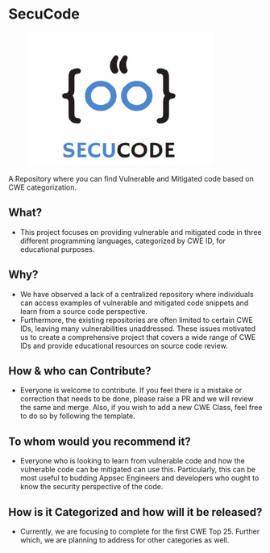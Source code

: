 # SecuCode

<figure><img src=".gitbook/assets/Secucode (1).jpg" alt="" class=center><figcaption></figcaption></figure>

A Repository where you can find Vulnerable and Mitigated code based on CWE categorization.

## What?

* This project focuses on providing vulnerable and mitigated code in three different programming languages, categorized by CWE ID, for educational purposes.

## Why?

* We have observed a lack of a centralized repository where individuals can access examples of vulnerable and mitigated code snippets and learn from a source code perspective.&#x20;
* Furthermore, the existing repositories are often limited to certain CWE IDs, leaving many vulnerabilities unaddressed. These issues motivated us to create a comprehensive project that covers a wide range of CWE IDs and provide educational resources on source code review.

## How & who can Contribute?

* Everyone is welcome to contribute. If you feel there is a mistake or correction that needs to be done, please raise a PR and we will review the same and merge. Also, if you wish to add a new CWE Class, feel free to do so by following the template.

## To whom would you recommend it?

* Everyone who is looking to learn from vulnerable code and how the vulnerable code can be mitigated can use this. Particularly, this can be most useful to budding Appsec Engineers and developers who ought to know the security perspective of the code.

## How is it Categorized and how will it be released?

* Currently, we are focusing to complete for the first CWE Top 25. Further which, we are planning to address for other categories as well.
